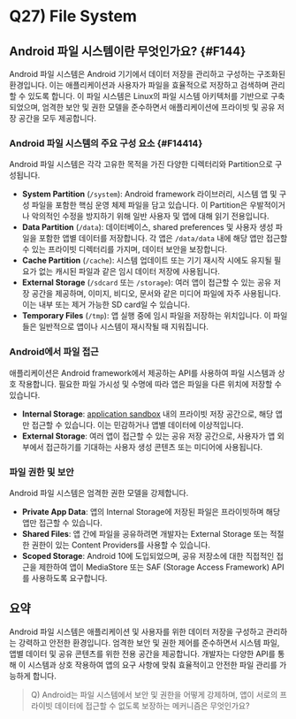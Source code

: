# Q27) File System

## Android 파일 시스템이란 무엇인가요? {#F144}
Android 파일 시스템은 Android 기기에서 데이터 저장을 관리하고 구성하는 구조화된 환경입니다.
이는 애플리케이션과 사용자가 파일을 효율적으로 저장하고 검색하며 관리할 수 있도록 합니다. 
이 파일 시스템은 Linux의 파일 시스템 아키텍처를 기반으로 구축되었으며, 엄격한 보안 및 권한 모델을 준수하면서 애플리케이션에 프라이빗 및 공유 저장 공간을 모두 제공합니다.

### Android 파일 시스템의 주요 구성 요소 {#F14414}

Android 파일 시스템은 각각 고유한 목적을 가진 다양한 디렉터리와 Partition으로 구성됩니다.
*   **System Partition** (`/system`): Android framework 라이브러리, 시스템 앱 및 구성 파일을 포함한 핵심 운영 체제 파일을 담고 있습니다. 이 Partition은 우발적이거나 악의적인 수정을 방지하기 위해 일반 사용자 및 앱에 대해 읽기 전용입니다.
*   **Data Partition** (`/data`): 데이터베이스, shared preferences 및 사용자 생성 파일을 포함한 앱별 데이터를 저장합니다. 각 앱은 `/data/data` 내에 해당 앱만 접근할 수 있는 프라이빗 디렉터리를 가지며, 데이터 보안을 보장합니다.
*   **Cache Partition** (`/cache`): 시스템 업데이트 또는 기기 재시작 시에도 유지될 필요가 없는 캐시된 파일과 같은 임시 데이터 저장에 사용됩니다.
*   **External Storage** (`/sdcard` 또는 `/storage`): 여러 앱이 접근할 수 있는 공유 저장 공간을 제공하며, 이미지, 비디오, 문서와 같은 미디어 파일에 자주 사용됩니다. 이는 내부 또는 제거 가능한 SD card일 수 있습니다.
*   **Temporary Files** (`/tmp`): 앱 실행 중에 임시 파일을 저장하는 위치입니다. 이 파일들은 일반적으로 앱이나 시스템이 재시작될 때 지워집니다.

### Android에서 파일 접근

애플리케이션은 Android framework에서 제공하는 API를 사용하여 파일 시스템과 상호 작용합니다.
필요한 파일 가시성 및 수명에 따라 앱은 파일을 다른 위치에 저장할 수 있습니다.
*   **Internal Storage**: [application sandbox](https://source.android.com/docs/security/app-sandbox) 내의 프라이빗 저장 공간으로, 해당 앱만 접근할 수 있습니다. 이는 민감하거나 앱별 데이터에 이상적입니다.
*   **External Storage**: 여러 앱이 접근할 수 있는 공유 저장 공간으로, 사용자가 앱 외부에서 접근하기를 기대하는 사용자 생성 콘텐츠 또는 미디어에 사용됩니다.

### 파일 권한 및 보안

Android 파일 시스템은 엄격한 권한 모델을 강제합니다.
*   **Private App Data**: 앱의 Internal Storage에 저장된 파일은 프라이빗하며 해당 앱만 접근할 수 있습니다.
*   **Shared Files**: 앱 간에 파일을 공유하려면 개발자는 External Storage 또는 적절한 권한이 있는 Content Providers를 사용할 수 있습니다.
*   **Scoped Storage**: Android 10에 도입되었으며, 공유 저장소에 대한 직접적인 접근을 제한하여 앱이 MediaStore 또는 SAF (Storage Access Framework) API를 사용하도록 요구합니다.

## 요약

Android 파일 시스템은 애플리케이션 및 사용자를 위한 데이터 저장을 구성하고 관리하는 강력하고 안전한 환경입니다.
엄격한 보안 및 권한 제어를 준수하면서 시스템 파일, 앱별 데이터 및 공유 콘텐츠를 위한 전용 공간을 제공합니다.
개발자는 다양한 API를 통해 이 시스템과 상호 작용하여 앱의 요구 사항에 맞춰 효율적이고 안전한 파일 관리를 가능하게 합니다.

> Q) Android는 파일 시스템에서 보안 및 권한을 어떻게 강제하며, 앱이 서로의 프라이빗 데이터에 접근할 수 없도록 보장하는 메커니즘은 무엇인가요?